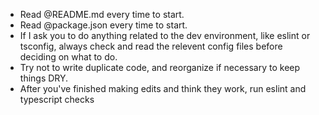 - Read @README.md every time to start.
- Read @package.json every time to start.
- If I ask you to do anything related to the dev environment, like eslint or tsconfig, always check and read the relevent config files before deciding on what to do.
- Try not to write duplicate code, and reorganize if necessary to keep things DRY.
- After you've finished making edits and think they work, run eslint and typescript checks
